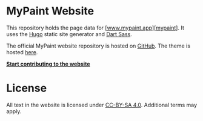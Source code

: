 # MyPaint Website
This repository holds the page data for [www.mypaint.app][mypaint]. It uses the [Hugo][hugo]
static site generator and [Dart Sass][sass].

The official MyPaint website repository is hosted on [GitHub][website]. The theme
is hosted [here][website-theme].

[**Start contributing to the website**][website-docs]

[mypaint]: https://www.mypaint.app
[hugo]: https://gohugo.io
[sass]: https://sass-lang.com/dart-sass
[website]: https://github.com/mypaint/website
[website-theme]: https://github.com/mypaint/website-theme
[website-docs]: https://www.mypaint.app/en/docs/contributing/documentation/#using-hugo

# License
All text in the website is licensed under [CC-BY-SA 4.0](LICENSE).
Additional terms may apply.
